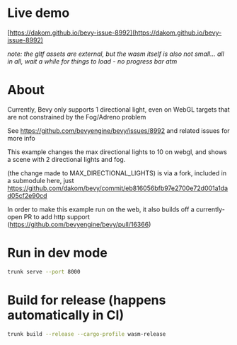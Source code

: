 # Live demo

[https://dakom.github.io/bevy-issue-8992](https://dakom.github.io/bevy-issue-8992)

_note: the gltf assets are external, but the wasm itself is also not small... all in all, wait a while for things to load - no progress bar atm_

# About

Currently, Bevy only supports 1 directional light, even on WebGL targets that are not constrained by the Fog/Adreno problem

See https://github.com/bevyengine/bevy/issues/8992 and related issues for more info

This example changes the max directional lights to 10 on webgl, and shows a scene with 2 directional lights and fog.

(the change made to MAX_DIRECTIONAL_LIGHTS) is via a fork, included in a submodule here, just https://github.com/dakom/bevy/commit/eb816056bfb97e2700e72d001a1dad05cf2e90cd

In order to make this example run on the web, it also builds off a currently-open PR to add http support (https://github.com/bevyengine/bevy/pull/16366)

# Run in dev mode

```bash
trunk serve --port 8000 
```

# Build for release (happens automatically in CI)

```bash
trunk build --release --cargo-profile wasm-release
```